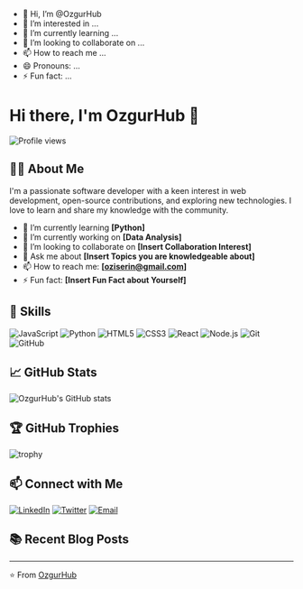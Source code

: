 - 👋 Hi, I’m @OzgurHub
- 👀 I’m interested in ...
- 🌱 I’m currently learning ...
- 💞️ I’m looking to collaborate on ...
- 📫 How to reach me ...
- 😄 Pronouns: ...
- ⚡ Fun fact: ...

<!---
OzgurHub/OzgurHub is a ✨ special ✨ repository because its `README.md` (this file) appears on your GitHub profile.
You can click the Preview link to take a look at your changes.
--->
# Hi there, I'm OzgurHub 👋

![Profile views](https://gpvc.arturio.dev/OzgurHub)

## 🧑‍💻 About Me

I'm a passionate software developer with a keen interest in web development, open-source contributions, and exploring new technologies. I love to learn and share my knowledge with the community.

- 🌱 I’m currently learning **[Python]**
- 🔭 I’m currently working on **[Data Analysis]**
- 👯 I’m looking to collaborate on **[Insert Collaboration Interest]**
- 💬 Ask me about **[Insert Topics you are knowledgeable about]**
- 📫 How to reach me: **[oziserin@gmail.com]**
- ⚡ Fun fact: **[Insert Fun Fact about Yourself]**

## 🚀 Skills

![JavaScript](https://img.shields.io/badge/-JavaScript-F7DF1E?style=flat&logo=javascript&logoColor=black)
![Python](https://img.shields.io/badge/-Python-3776AB?style=flat&logo=python&logoColor=white)
![HTML5](https://img.shields.io/badge/-HTML5-E34F26?style=flat&logo=html5&logoColor=white)
![CSS3](https://img.shields.io/badge/-CSS3-1572B6?style=flat&logo=css3&logoColor=white)
![React](https://img.shields.io/badge/-React-61DAFB?style=flat&logo=react&logoColor=black)
![Node.js](https://img.shields.io/badge/-Node.js-339933?style=flat&logo=node.js&logoColor=white)
![Git](https://img.shields.io/badge/-Git-F05032?style=flat&logo=git&logoColor=white)
![GitHub](https://img.shields.io/badge/-GitHub-181717?style=flat&logo=github&logoColor=white)

## 📈 GitHub Stats

![OzgurHub's GitHub stats](https://github-readme-stats.vercel.app/api?username=OzgurHub&show_icons=true&theme=radical)

## 🏆 GitHub Trophies

![trophy](https://github-profile-trophy.vercel.app/?username=OzgurHub&theme=radical)

## 📫 Connect with Me

[![LinkedIn](https://img.shields.io/badge/-LinkedIn-0077B5?style=flat&logo=linkedin&logoColor=white)](https://www.linkedin.com/in/yourprofile)
[![Twitter](https://img.shields.io/badge/-Twitter-1DA1F2?style=flat&logo=twitter&logoColor=white)](https://twitter.com/yourprofile)
[![Email](https://img.shields.io/badge/-Email-D14836?style=flat&logo=gmail&logoColor=white)](mailto:youremail@example.com)

## 📚 Recent Blog Posts

<!-- BLOG-POST-LIST:START -->
<!-- BLOG-POST-LIST:END -->

---

⭐️ From [OzgurHub](https://github.com/OzgurHub)
